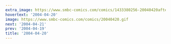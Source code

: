 ```yaml
---
extra_image: https://www.smbc-comics.com/comics/1433380256-20040420after.png
hovertext: '2004-04-20'
image: https://www.smbc-comics.com/comics/20040420.gif
next: '2004-04-21'
prev: '2004-04-19'
title: '2004-04-20'
---
```

